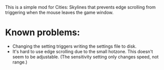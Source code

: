 This is a simple mod for Cities: Skylines that prevents edge 
scrolling from triggering when the mouse leaves the game window.

# Known problems:

- Changing the setting triggers writing the settings file to disk.
- It's hard to use edge scrolling due to the small hotzone. This 
doesn't seem to be adjustable. (The sensitivity setting only 
changes speed, not range.)
